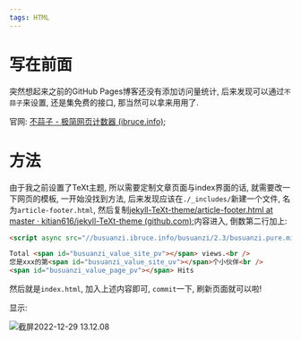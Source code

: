 ```yaml
---
tags: HTML 
---
```


# 写在前面

突然想起来之前的GitHub Pages博客还没有添加访问量统计, 后来发现可以通过`不蒜子`来设置, 还是集免费的接口, 那当然可以拿来用用了.

官网: [不蒜子 - 极简网页计数器 (ibruce.info)](http://busuanzi.ibruce.info/);

# 方法

由于我之前设置了TeXt主题, 所以需要定制文章页面与index界面的话, 就需要改一下网页的模板, 一开始没找到方法, 后来发现应该在`./_includes/`新建一个文件, 名为`article-footer.html`, 然后复制[jekyll-TeXt-theme/article-footer.html at master · kitian616/jekyll-TeXt-theme (github.com)](https://github.com/kitian616/jekyll-TeXt-theme/blob/master/_includes/article-footer.html);内容进入, 倒数第二行加上:

```html
<script async src="//busuanzi.ibruce.info/busuanzi/2.3/busuanzi.pure.mini.js"></script>

Total <span id="busuanzi_value_site_pv"></span> views.<br />
您是xxx的第<span id="busuanzi_value_site_uv"></span>个小伙伴<br />
<span id="busuanzi_value_page_pv"></span> Hits
```

然后就是`index.html`, 加入上述内容即可, `commit`一下, 刷新页面就可以啦!

显示:

![截屏2022-12-29 13.12.08](https://s2.loli.net/2022/12/29/svXWhS17uKBq3Y2.jpg)